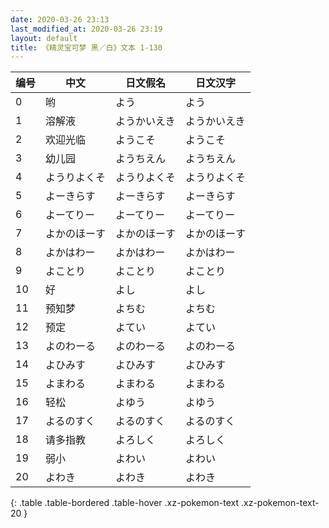 ```yaml
---
date: 2020-03-26 23:13
last_modified_at: 2020-03-26 23:19
layout: default
title: 《精灵宝可梦 黑／白》文本 1-130
---
```

| 编号 | 中文 | 日文假名 | 日文汉字 |
| ---- | ---- | ---- | --- |
| 0 | 哟 | よう | よう |
| 1 | 溶解液 | ようかいえき | ようかいえき |
| 2 | 欢迎光临 | ようこそ | ようこそ |
| 3 | 幼儿园 | ようちえん | ようちえん |
| 4 | ようりよくそ | ようりよくそ | ようりよくそ |
| 5 | よーきらす | よーきらす | よーきらす |
| 6 | よーてりー | よーてりー | よーてりー |
| 7 | よかのほーす | よかのほーす | よかのほーす |
| 8 | よかはわー | よかはわー | よかはわー |
| 9 | よことり | よことり | よことり |
| 10 | 好 | よし | よし |
| 11 | 预知梦 | よちむ | よちむ |
| 12 | 预定 | よてい | よてい |
| 13 | よのわーる | よのわーる | よのわーる |
| 14 | よひみす | よひみす | よひみす |
| 15 | よまわる | よまわる | よまわる |
| 16 | 轻松 | よゆう | よゆう |
| 17 | よるのすく | よるのすく | よるのすく |
| 18 | 请多指教 | よろしく | よろしく |
| 19 | 弱小 | よわい | よわい |
| 20 | よわき | よわき | よわき |
{: .table .table-bordered .table-hover .xz-pokemon-text .xz-pokemon-text-20 }